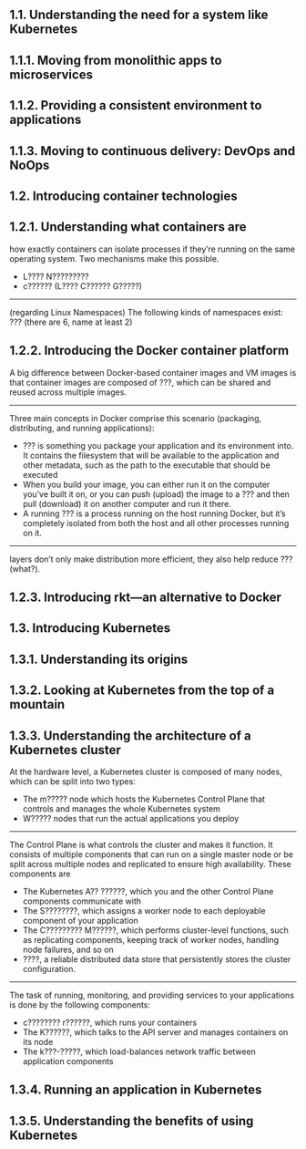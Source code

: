 ## 1.1. Understanding the need for a system like Kubernetes

## 1.1.1. Moving from monolithic apps to microservices

## 1.1.2. Providing a consistent environment to applications

## 1.1.3. Moving to continuous delivery: DevOps and NoOps

## 1.2. Introducing container technologies

## 1.2.1. Understanding what containers are

how exactly containers can isolate processes if they’re running on the same operating system. Two mechanisms make this possible.
- L???? N?????????
- c?????? (L???? C?????? G?????)

***

(regarding Linux Namespaces) The following kinds of namespaces exist: ??? (there are 6, name at least 2)

## 1.2.2. Introducing the Docker container platform

A big difference between Docker-based container images and VM images is that container images are composed of ???, which can be shared and reused across multiple images.

***

Three main concepts in Docker comprise this scenario (packaging, distributing, and running applications):
- ??? is something you package your application and its environment into. It contains the filesystem that will be available to the application and other metadata, such as the path to the executable that should be executed
- When you build your image, you can either run it on the computer you’ve built it on, or you can push (upload) the image to a ??? and then pull (download) it on another computer and run it there.
- A running ??? is a process running on the host running Docker, but it’s completely isolated from both the host and all other processes running on it.

***

layers don’t only make distribution more efficient, they also help reduce ??? (what?).

## 1.2.3. Introducing rkt—an alternative to Docker

## 1.3. Introducing Kubernetes

## 1.3.1. Understanding its origins

## 1.3.2. Looking at Kubernetes from the top of a mountain

## 1.3.3. Understanding the architecture of a Kubernetes cluster

At the hardware level, a Kubernetes cluster is composed of many nodes, which can be split into two types:
- The m????? node which hosts the Kubernetes Control Plane that controls and manages the whole Kubernetes system
- W????? nodes that run the actual applications you deploy

***

The Control Plane is what controls the cluster and makes it function. It consists of multiple components that can run on a single master node or be split across multiple nodes and replicated to ensure high availability. These components are
- The Kubernetes A?? ??????, which you and the other Control Plane components communicate with
- The S????????, which assigns a worker node to each deployable component of your application
- The C????????? M??????, which performs cluster-level functions, such as replicating components, keeping track of worker nodes, handling node failures, and so on
- ????, a reliable distributed data store that persistently stores the cluster configuration.

***

The task of running, monitoring, and providing services to your applications is done by the following components:
- c???????? r??????, which runs your containers
- The K??????, which talks to the API server and manages containers on its node
- The k???-?????, which load-balances network traffic between application components

## 1.3.4. Running an application in Kubernetes

## 1.3.5. Understanding the benefits of using Kubernetes
